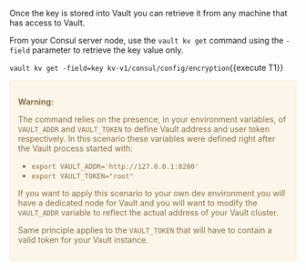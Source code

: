 Once the key is stored into Vault you can retrieve it from any machine that has access to Vault.

From your Consul server node, use the `vault kv get` command using the `-field` parameter to retrieve the key value only.

`vault kv get -field=key kv-v1/consul/config/encryption`{{execute T1}}

<div style="background-color:#fcf6ea; color:#866d42; border:1px solid #f8ebcf; padding:1em; border-radius:3px;">
  <p><strong>Warning: </strong>

  The command relies on the presence, in your environment variables, of `VAULT_ADDR` and `VAULT_TOKEN` to define Vault address and user token respectively. In this scenario these variables were defined right after the Vault process started with:
  * `export VAULT_ADDR='http://127.0.0.1:8200'`
  * `export VAULT_TOKEN="root"`

  If you want to apply this scenario to your own dev environment you will have a dedicated node for Vault and you will want to modify the `VAULT_ADDR` variable to reflect the actual address of your Vault cluster.

  Same principle applies to the `VAULT_TOKEN` that will have to contain a valid token for your Vault instance.

</p></div>





